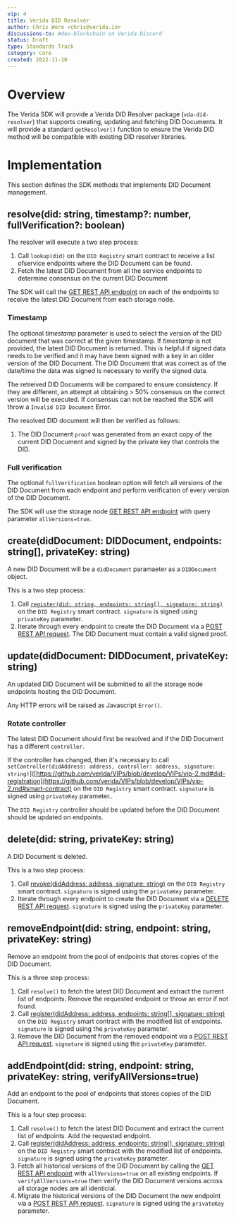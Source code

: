 ```yaml
---
vip: 4
title: Verida DID Resolver
author: Chris Were <chris@verida.io>
discussions-to: #dev-blockchain on Verida Discord
status: Draft
type: Standards Track
category: Core
created: 2022-11-10
---
```


# Overview

The Verida SDK will provide a Verida DID Resolver package (`vda-did-resolver`) that supports creating, updating and fetching DID Documents. It will provide a standard `getResolver()` function to ensure the Verida DID method will be compatible with existing DID resolver libraries.

# Implementation

This section defines the SDK methods that implements DID Document management.

## resolve(did: string, timestamp?: number, fullVerification?: boolean)

The resolver will execute a two step process:

1. Call `lookup(did)` on the `DID Registry` smart contract to receive a list ofservice endpoints where the DID Document can be found.
2. Fetch the latest DID Document from all the service endpoints to determine consensus on the current DID Document

The SDK will call the [GET REST API endpoint](https://github.com/verida/VIPs/blob/develop/VIPs/vip-3.md#get) on each of the endpoints to receive the latest DID Document from each storage node.

### Timestamp

The optional _timestamp_ parameter is used to select the version of the DID document that was correct at the given timestamp. If _timestamp_ is not provided, the latest DID Document is returned. This is helpful if signed data needs to be verified and it may have been signed with a key in an older version of the DID Document. The DID Document that was correct as of the date/time the data was signed is necessary to verify the signed data.

The retreived DID Documents will be compared to ensure consistency. If they are different, an attempt at obtaining > 50% consensus on the correct version will be executed. If consensus can not be reached the SDK will throw a `Invalid DID Document` Error.

The resolved DID document will then be verified as follows:

1. The DID Document `proof` was generated from an exact copy of the current DID Document and signed by the private key that controls the DID.

### Full verification

The optional `fullVerification` boolean option will fetch all versions of the DID Document from each endpoint and perform verification of every version of the DID Document.

The SDK will use the storage node [GET REST API endpoint](https://github.com/verida/VIPs/blob/develop/VIPs/vip-3.md#get) with query parameter `allVersions=true`.

## create(didDocument: DIDDocument, endpoints: string[], privateKey: string)

A new DID Document will be a `didDocument` paramaeter as a `DIDDocument` object.

This is a two step process:

1. Call [`register(did: string, endpoints: string[], signature: string)`](https://github.com/verida/VIPs/blob/develop/VIPs/vip-2.md#did-registration) on the `DID Registry` smart contract. `signature` is signed using `privateKey` parameter.
2. Iterate through every endpoint to create the DID Document via a [POST REST API request](https://github.com/verida/VIPs/blob/develop/VIPs/vip-3.md#create). The DID Document must contain a valid signed proof.

## update(didDocument: DIDDocument, privateKey: string)

An updated DID Document will be submitted to all the storage node endpoints hosting the DID Document.

Any HTTP errors will be raised as Javascript `Error()`.

### Rotate controller

The latest DID Document should first be resolved and if the DID Document has a different `controller`.

If the controller has changed, then it's necessary to call `setController(didAddress: address, controller: address, signature: string)`]([https://github.com/verida/VIPs/blob/develop/VIPs/vip-2.md#did-registration](https://github.com/verida/VIPs/blob/develop/VIPs/vip-2.md#smart-contract) on the `DID Registry` smart contract. `signature` is signed using `privateKey` parameter..

The `DID Registry` controller should be updated before the DID Document should be updated on endpoints.

## delete(did: string, privateKey: string)

A DID Document is deleted.

This is a two step process:

1. Call [revoke(didAddress: address, signature: string)](https://github.com/verida/VIPs/blob/develop/VIPs/vip-2.md#smart-contract) on the `DID Registry` smart contract. `signature` is signed using the `privateKey` parameter.
2. Iterate through every endpoint to create the DID Document via a [DELETE REST API request](https://github.com/verida/VIPs/blob/develop/VIPs/vip-3.md#delete). `signature` is signed using the `privateKey` parameter.

## removeEndpoint(did: string, endpoint: string, privateKey: string)

Remove an endpoint from the pool of endpoints that stores copies of the DID Document.

This is a three step process:

1. Call `resolve()` to fetch the latest DID Document and extract the current list of endpoints. Remove the requested endpoint or throw an error if not found.
2. Call [register(didAddress: address, endpoints: string[], signature: string)](https://github.com/verida/VIPs/blob/develop/VIPs/vip-2.md#smart-contract) on the `DID Registry` smart contract with the modified list of endpoints. `signature` is signed using the `privateKey` parameter.
3. Remove the DID Document from the removed endpoint via a [POST REST API request](https://github.com/verida/VIPs/blob/develop/VIPs/vip-3.md#delete). `signature` is signed using the `privateKey` parameter.

## addEndpoint(did: string, endpoint: string, privateKey: string, verifyAllVersions=true)

Add an endpoint to the pool of endpoints that stores copies of the DID Document.

This is a four step process:

1. Call `resolve()` to fetch the latest DID Document and extract the current list of endpoints. Add the requested endpoint.
2. Call [register(didAddress: address, endpoints: string[], signature: string)](https://github.com/verida/VIPs/blob/develop/VIPs/vip-2.md#smart-contract) on the `DID Registry` smart contract with the modified list of endpoints. `signature` is signed using the `privateKey` parameter.
3. Fetch all historical versions of the DID Document by calling the [GET REST API endpoint](https://github.com/verida/VIPs/blob/develop/VIPs/vip-3.md#get) with `allVersions=true` on all existing endpoints. If `verifyAllVersions=true` then verify the DID Document versions across all storage nodes are all identicial.
4. Migrate the historical versions of the DID Document the new endpoint via a [POST REST API request](https://github.com/verida/VIPs/blob/develop/VIPs/vip-3.md#migrate). `signature` is signed using the `privateKey` parameter.
